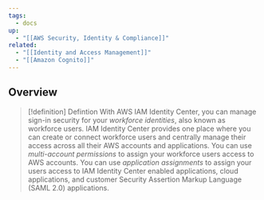 ```yaml
---
tags:
  - docs
up:
  - "[[AWS Security, Identity & Compliance]]"
related:
  - "[[Identity and Access Management]]"
  - "[[Amazon Cognito]]"
---
```

## Overview

>[!definition] Defintion
>With AWS IAM Identity Center, you can manage sign-in security for your _workforce identities_, also known as workforce users. IAM Identity Center provides one place where you can create or connect workforce users and centrally manage their access across all their AWS accounts and applications. You can use _multi-account permissions_ to assign your workforce users access to AWS accounts. You can use _application assignments_ to assign your users access to IAM Identity Center enabled applications, cloud applications, and customer Security Assertion Markup Language (SAML 2.0) applications.

